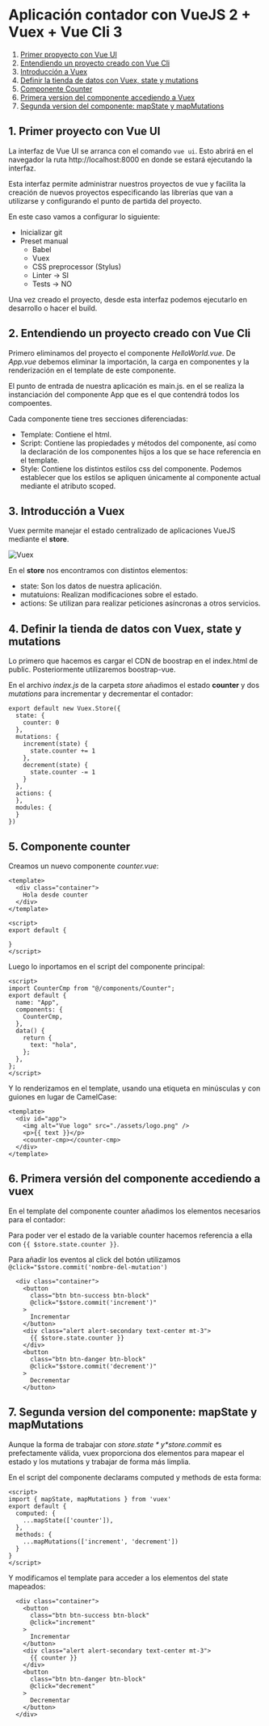 # Aplicación contador con VueJS 2 + Vuex + Vue Cli 3

1. [Primer propyecto con Vue UI](#vueUI)
2. [Entendiendo un proyecto creado con Vue Cli](#vueCli)
3. [Introducción a Vuex](#vuex)
4. [Definir la tienda de datos con Vuex, state y mutations](#store)
5. [Componente Counter](#counter)
6. [Primera version del componente accediendo a Vuex](#vuex1)
7. [Segunda version del componente: mapState y mapMutations](#vuex2)

<hl>

<a name="vueUI"></a>

## 1. Primer proyecto con Vue UI

La interfaz de Vue UI se arranca con el comando ```vue ui```. Esto abrirá en el navegador la ruta http://localhost:8000 en donde se estará ejecutando la interfaz.

Esta interfaz permite administrar nuestros proyectos de vue y facilita la creación de nuevos proyectos especificando las librerías que van a utilizarse y configurando el punto de partida del proyecto.

En este caso vamos a configurar lo siguiente:
- Inicializar git
- Preset manual
  - Babel
  - Vuex
  - CSS preprocessor (Stylus)
  - Linter -> SI
  - Tests -> NO

Una vez creado el proyecto, desde esta interfaz podemos ejecutarlo en desarrollo o hacer el build.

<hl>

<a name="vueCli"></a>

## 2. Entendiendo un proyecto creado con Vue Cli

Primero eliminamos del proyecto el componente *HelloWorld.vue*. De *App.vue* debemos eliminar la importación, la carga en componentes y la renderización en el template de este componente.

El punto de entrada de nuestra aplicación es main.js. en el se realiza la instanciación del componente App que es el que contendrá todos los compoentes.

Cada componente tiene tres secciones diferenciadas:
- Template: Contiene el html.
- Script: Contiene las propiedades y métodos del componente, así como la declaración de los componentes hijos a los que se hace referencia en el template.
- Style: Contiene los distintos estilos css del componente. Podemos establecer que los estilos se apliquen únicamente al componente actual mediante el atributo scoped.

<hl>

<a name="vuex"></a>

## 3. Introducción a Vuex

Vuex permite manejar el estado centralizado de aplicaciones VueJS mediante el **store**.

![Vuex](./readme-images/vuex.png)

En el **store** nos encontramos con distintos elementos:
- state: Son los datos de nuestra aplicación.
- mutatuions: Realizan modificaciones sobre el estado.
- actions: Se utilizan para realizar peticiones asíncronas a otros servicios.

<hl>

<a name="store"></a>

## 4. Definir la tienda de datos con Vuex, state y mutations

Lo primero que hacemos es cargar el CDN de boostrap en el index.html de public. Posteriormente utilizaremos boostrap-vue.

En el archivo *index.js* de la carpeta *store* añadimos el estado **counter** y dos *mutations* para incrementar y decrementar el contador:

~~~
export default new Vuex.Store({
  state: {
    counter: 0
  },
  mutations: {
    increment(state) {
      state.counter += 1
    },
    decrement(state) {
      state.counter -= 1
    }
  },
  actions: {
  },
  modules: {
  }
})
~~~

<hl>

<a name="counter"></a>

## 5. Componente counter

Creamos un nuevo componente *counter.vue*:

~~~
<template>
  <div class="container">
    Hola desde counter
  </div>
</template>

<script>
export default {
  
}
</script>
~~~

Luego lo inportamos en el script del componente principal:

~~~
<script>
import CounterCmp from "@/components/Counter";
export default {
  name: "App",
  components: {
    CounterCmp,
  },
  data() {
    return {
      text: "hola",
    };
  },
};
</script>
~~~

Y lo renderizamos en el template, usando una etiqueta en minúsculas y con guiones en lugar de CamelCase: 

~~~
<template>
  <div id="app">
    <img alt="Vue logo" src="./assets/logo.png" />
    <p>{{ text }}</p>
    <counter-cmp></counter-cmp>
  </div>
</template>
~~~

<hl>

<a name="vuex1"></a>

## 6. Primera versión del componente accediendo a vuex

En el template del componente counter añadimos los elementos necesarios para el contador:

Para poder ver el estado de la variable counter hacemos referencia a ella con ```{{ $store.state.counter }}```.

Para añadir los eventos al click del botón utilizamos ```@click="$store.commit('nombre-del-mutation')```

~~~
  <div class="container">
    <button
      class="btn btn-success btn-block"
      @click="$store.commit('increment')"
    >
      Incrementar
    </button>
    <div class="alert alert-secondary text-center mt-3">
      {{ $store.state.counter }}
    </div>
    <button
      class="btn btn-danger btn-block"
      @click="$store.commit('decrement')"
    >
      Decrementar
    </button>
~~~

<hl>

<a name="vue2"></a>

## 7. Segunda version del componente: mapState y mapMutations

Aunque la forma de trabajar con *$store.state* y *$store.commit* es prefectamente válida, vuex proporciona dos elementos para mapear el estado y los mutations y trabajar de forma más limplia.

En el script del componente declarams computed y methods de esta forma:

~~~
<script>
import { mapState, mapMutations } from 'vuex'
export default {
  computed: {
    ...mapState(['counter']),
  },
  methods: {
    ...mapMutations(['increment', 'decrement'])
  }  
}
</script>
~~~

Y modificamos el template para acceder a los elementos del state mapeados:

~~~
  <div class="container">
    <button
      class="btn btn-success btn-block"
      @click="increment"
    >
      Incrementar
    </button>
    <div class="alert alert-secondary text-center mt-3">
      {{ counter }}
    </div>
    <button
      class="btn btn-danger btn-block"
      @click="decrement"
    >
      Decrementar
    </button>
  </div>
~~~